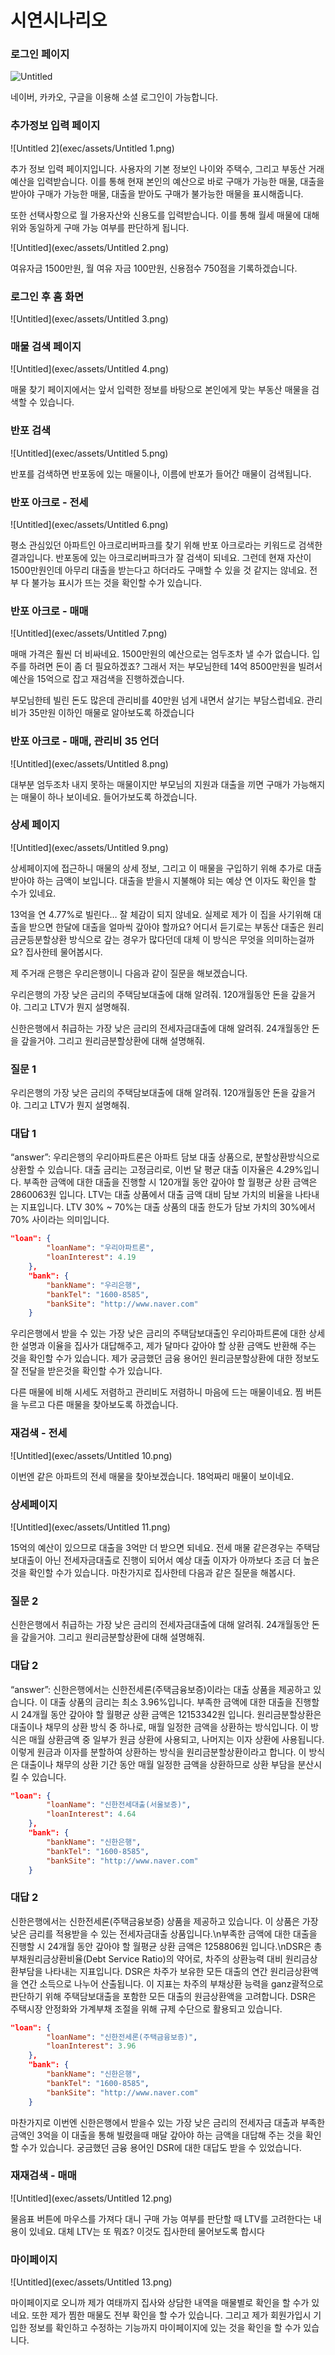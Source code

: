 # 시연시나리오

### 로그인 페이지

![Untitled](exec/assets/Untitled.png)

네이버, 카카오, 구글을 이용해 소셜 로그인이 가능합니다.

### 추가정보 입력 페이지

![Untitled 2](exec/assets/Untitled 1.png)

추가 정보 입력 페이지입니다. 사용자의 기본 정보인 나이와 주택수, 그리고 부동산 거래 예산을 입력받습니다. 이를 통해 현재 본인의 예산으로 바로 구매가 가능한 매물, 대출을 받아야 구매가 가능한 매물, 대출을 받아도 구매가 불가능한 매물을 표시해줍니다.

또한 선택사항으로 월 가용자산와 신용도를 입력받습니다. 이를 통해 월세 매물에 대해 위와 동일하게 구매 가능 여부를 판단하게 됩니다.

![Untitled](exec/assets/Untitled 2.png)

여유자금 1500만원, 월 여유 자금 100만원, 신용점수 750점을 기록하겠습니다.

### 로그인 후 홈 화면

![Untitled](exec/assets/Untitled 3.png)

### 매물 검색 페이지

![Untitled](exec/assets/Untitled 4.png)

매물 찾기 페이지에서는 앞서 입력한 정보를 바탕으로 본인에게 맞는 부동산 매물을 검색할 수 있습니다.

### 반포 검색

![Untitled](exec/assets/Untitled 5.png)

반포를 검색하면 반포동에 있는 매물이나, 이름에 반포가 들어간 매물이 검색됩니다.

### 반포 아크로 - 전세

![Untitled](exec/assets/Untitled 6.png)

평소 관심있던 아파트인 아크로리버파크를 찾기 위해 반포 아크로라는 키워드로 검색한 결과입니다. 반포동에 있는 아크로리버파크가 잘 검색이 되네요. 그런데 현재 자산이 1500만원인데 아무리 대출을 받는다고 하더라도 구매할 수 있을 것 같지는 않네요. 전부 다 불가능 표시가 뜨는 것을 확인할 수가 있습니다.

### 반포 아크로 - 매매

![Untitled](exec/assets/Untitled 7.png)

매매 가격은 훨씬 더 비싸네요. 1500만원의 예산으로는 엄두조차 낼 수가 없습니다. 입주를 하려면 돈이 좀 더 필요하겠죠? 그래서 저는 부모님한테 14억 8500만원을 빌려서 예산을 15억으로 잡고 재검색을 진행하겠습니다.

부모님한테 빌린 돈도 많은데 관리비를 40만원 넘게 내면서 살기는 부담스럽네요. 관리비가 35만원 이하인 매물로 알아보도록 하겠습니다

### 반포 아크로 - 매매, 관리비 35 언더

![Untitled](exec/assets/Untitled 8.png)

대부분 엄두조차 내지 못하는 매물이지만 부모님의 지원과 대출을 끼면 구매가 가능해지는 매물이 하나 보이네요. 들어가보도록 하겠습니다.

### 상세 페이지

![Untitled](exec/assets/Untitled 9.png)

상세페이지에 접근하니 매물의 상세 정보, 그리고 이 매물을 구입하기 위해 추가로 대출받아야 하는 금액이 보입니다. 대출을 받을시 지불해야 되는 예상 연 이자도 확인을 할 수가 있네요.

13억을 연 4.77%로 빌린다… 잘 체감이 되지 않네요. 실제로 제가 이 집을 사기위해 대출을 받으면 한달에 대출을 얼마씩 갚아야 할까요? 어디서 듣기로는 부동산 대출은 원리금균등분할상환 방식으로 갚는 경우가 많다던데 대체 이 방식은 무엇을 의미하는걸까요? 집사한테 물어봅시다.

제 주거래 은행은 우리은행이니 다음과 같이 질문을 해보겠습니다.

우리은행의 가장 낮은 금리의 주택담보대출에 대해 알려줘. 120개월동안 돈을 갚을거야. 그리고 LTV가 뭔지 설명해줘.

신한은행에서 취급하는 가장 낮은 금리의 전세자금대출에 대해 알려줘. 24개월동안 돈을 갚을거야. 그리고 원리금분할상환에 대해 설명해줘.

### 질문 1

우리은행의 가장 낮은 금리의 주택담보대출에 대해 알려줘. 120개월동안 돈을 갚을거야. 그리고 LTV가 뭔지 설명해줘.

### 대답 1

“answer”: 우리은행의 우리아파트론은 아파트 담보 대출 상품으로, 분할상환방식으로 상환할 수 있습니다. 대출 금리는 고정금리로, 이번 달 평균 대출 이자율은 4.29%입니다. 부족한 금액에 대한 대출을 진행할 시 120개월 동안 갚아야 할 월평균 상환 금액은 2860063원 입니다. LTV는 대출 상품에서 대출 금액 대비 담보 가치의 비율을 나타내는 지표입니다. LTV 30% ~ 70%는 대출 상품의 대출 한도가 담보 가치의 30%에서 70% 사이라는 의미입니다.

```json
"loan": {
        "loanName": "우리아파트론",
        "loanInterest": 4.19
    },
    "bank": {
        "bankName": "우리은행",
        "bankTel": "1600-8585",
        "bankSite": "http://www.naver.com"
    }
```

우리은행에서 받을 수 있는 가장 낮은 금리의 주택담보대출인 우리아파트론에 대한 상세한 설명과 이율을 집사가 대답해주고, 제가 달마다 갚아야 할 상환 금액도 반환해 주는 것을 확인할 수가 있습니다. 제가 궁금했던 금융 용어인 원리금분할상환에 대한 정보도 잘 전달을 받은것을 확인할 수가 있습니다.

다른 매물에 비해 시세도 저렴하고 관리비도 저렴하니 마음에 드는 매물이네요. 찜 버튼을 누르고 다른 매물을 찾아보도록 하겠습니다.

### 재검색 - 전세

![Untitled](exec/assets/Untitled 10.png)

이번엔 같은 아파트의 전세 매물을 찾아보겠습니다. 18억짜리 매물이 보이네요.

### 상세페이지

![Untitled](exec/assets/Untitled 11.png)

15억의 예산이 있으므로 대출을 3억만 더 받으면 되네요. 전세 매물 같은경우는 주택담보대출이 아닌 전세자금대출로 진행이 되어서 예상 대출 이자가 아까보다 조금 더 높은 것을 확인할 수가 있습니다. 마찬가지로 집사한테 다음과 같은 질문을 해봅시다.

### 질문 2

신한은행에서 취급하는 가장 낮은 금리의 전세자금대출에 대해 알려줘. 24개월동안 돈을 갚을거야. 그리고 원리금분할상환에 대해 설명해줘.

### 대답 2

“answer”: 신한은행에서는 신한전세론(주택금융보증)이라는 대출 상품을 제공하고 있습니다. 이 대출 상품의 금리는 최소 3.96%입니다. 부족한 금액에 대한 대출을 진행할 시 24개월 동안 갚아야 할 월평균 상환 금액은 12153342원 입니다. 원리금분할상환은 대출이나 채무의 상환 방식 중 하나로, 매월 일정한 금액을 상환하는 방식입니다. 이 방식은 매월 상환금액 중 일부가 원금 상환에 사용되고, 나머지는 이자 상환에 사용됩니다. 이렇게 원금과 이자를 분할하여 상환하는 방식을 원리금분할상환이라고 합니다. 이 방식은 대출이나 채무의 상환 기간 동안 매월 일정한 금액을 상환하므로 상환 부담을 분산시킬 수 있습니다.

```json
"loan": {
        "loanName": "신한전세대출(서울보증)",
        "loanInterest": 4.64
    },
    "bank": {
        "bankName": "신한은행",
        "bankTel": "1600-8585",
        "bankSite": "http://www.naver.com"
    }
```

### 대답 2

신한은행에서는 신한전세론(주택금융보증) 상품을 제공하고 있습니다. 이 상품은 가장 낮은 금리를 적용받을 수 있는 전세자금대출 상품입니다.\n부족한 금액에 대한 대출을 진행할 시 24개월 동안 갚아야 할 월평균 상환 금액은 1258806원 입니다.\nDSR은 총부채원리금상환비율(Debt Service Ratio)의 약어로, 차주의 상환능력 대비 원리금상환부담을 나타내는 지표입니다. DSR은 차주가 보유한 모든 대출의 연간 원리금상환액을 연간 소득으로 나누어 산출됩니다. 이 지표는 차주의 부채상환 능력을 ganz괄적으로 판단하기 위해 주택담보대출을 포함한 모든 대출의 원금상환액을 고려합니다. DSR은 주택시장 안정화와 가계부채 조절을 위해 규제 수단으로 활용되고 있습니다.

```json
"loan": {
        "loanName": "신한전세론(주택금융보증)",
        "loanInterest": 3.96
    },
    "bank": {
        "bankName": "신한은행",
        "bankTel": "1600-8585",
        "bankSite": "http://www.naver.com"
    }
```

마찬가지로 이번엔 신한은행에서 받을수 있는 가장 낮은 금리의 전세자금 대출과 부족한 금액인 3억을 이 대출을 통해 빌렸을때 매달 갚아야 하는 금액을 대답해 주는 것을 확인할 수가 있습니다. 궁금했던 금융 용어인 DSR에 대한 대답도 받을 수 있었습니다.

### 재재검색 - 매매

![Untitled](exec/assets/Untitled 12.png)

물음표 버튼에 마우스를 가져다 대니 구매 가능 여부를 판단할 때 LTV를 고려한다는 내용이 있네요. 대체 LTV는 또 뭐죠? 이것도 집사한테 물어보도록 합시다

### 

### 마이페이지

![Untitled](exec/assets/Untitled 13.png)

마이페이지로 오니까 제가 여태까지 집사와 상담한 내역을 매물별로 확인을 할 수가 있네요. 또한 제가 찜한 매물도 전부 확인을 할 수가 있습니다. 그리고 제가 회원가입시 기입한 정보를 확인하고 수정하는 기능까지 마이페이지에 있는 것을 확인을 할 수가 있습니다.
